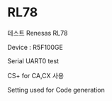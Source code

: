 # RL78

테스트 Renesas RL78

Device : R5F100GE

Serial UART0 test

CS+ for CA,CX 사용


Setting used for Code generation

